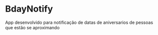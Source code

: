 # BdayNotify
App desenvolvido para notificação de datas de aniversarios de pessoas que estão se aproximando
